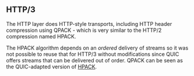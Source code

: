 ## HTTP/3

The HTTP layer does HTTP-style transports, including HTTP header compression
using QPACK - which is very similar to the HTTP/2 compression named HPACK.

The HPACK algorithm depends on an *ordered* delivery of streams so it was not
possible to reuse that for HTTP/3 without modifications since QUIC offers
streams that can be delivered out of order. QPACK can be seen as the
QUIC-adapted version of [HPACK](https://httpwg.org/specs/rfc7541.html).
